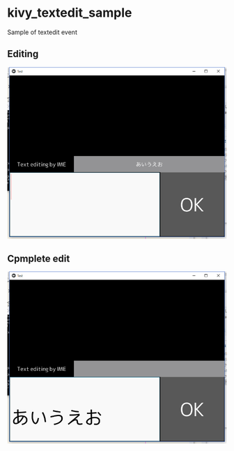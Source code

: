 # kivy_textedit_sample
Sample of textedit event

## Editing
![Editing](./ss/editing.png)


## Cpmplete edit
![Cpmplete](./ss/complete.png)
